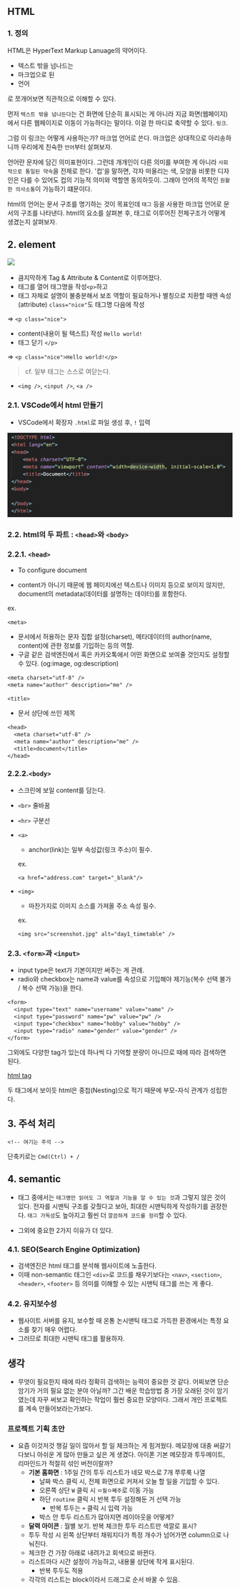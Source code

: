## HTML

### 1. 정의

HTML은 HyperText Markup Lanuage의 약어이다.

- 텍스트 밖을 넘나드는
- 마크업으로 된
- 언어

로 쪼개어보면 직관적으로 이해할 수 있다.

먼저 `텍스트 밖을 넘나든다`는 건 화면에 단순히 표시되는 게 아니라 지금 화면(웹페이지)에서 다른 웹페이지로 이동이 가능하다는 말이다. 이걸 한 마디로 축약할 수 있다. `링크`.

그럼 이 링크는 어떻게 사용하는가? 마크업 언어로 쓴다. 마크업은 상대적으로 아리송하니까 우리에게 친숙한 `언어`부터 살펴보자.

언어란 문자에 담긴 의미표현이다. 그런데 개개인이 다른 의미를 부여한 게 아니라 `사회적으로 통일된 약속`을 전제로 한다. '컵'을 말하면, 각자 떠올리는 색, 모양을 비롯한 디자인은 다를 수 있어도 컵의 기능적 의미와 역할엔 동의하듯이. 그래야 언어의 목적인 `원활한 의사소통`이 가능하기 떄문이다.

html의 언어는 문서 구조를 명기하는 것이 목표인데 `태그` 등을 사용한 마크업 언어로 문서의 구조를 나타낸다. html의 요소를 살펴본 후, 태그로 이루어진 전체구조가 어떻게 생겼는지 살펴보자.

## 2. element

![](https://developer.mozilla.org/en-US/docs/Glossary/Element/anatomy-of-an-html-element.png)

- 큼지막하게 Tag & Attribute & Content로 이루어졌다.
- 태그를 열어 태그명을 작성`<p>`하고
- 태그 자체로 설명이 불충분해서 보조 역할이 필요하거나 별칭으로 치환할 때엔 속성(attribute) `class="nice"`도 태그명 다음에 작성

=> `<p class="nice">`

- content(내용이 될 텍스트) 작성 `Hello world!`
- 태그 닫기 `</p>`

=> `<p class="nice">Hello world!</p>`

> cf. 일부 태그는 스스로 여닫는다.

- `<img />`, `<input />`, `<a />`

### 2.1. VSCode에서 html 만들기

- VSCode에서 확장자 `.html`로 파일 생성 후, `!` 입력

![](./img/html%20_structure.png)

### 2.2. html의 두 파트 : `<head>`와 `<body>`

### 2.2.1. `<head>`

- To configure document

- content가 아니기 때문에 웹 페이지에선 텍스트나 이미지 등으로 보이지 않지만, document의 metadata(데이터를 설명하는 데이터)를 포함한다.

ex.

`<meta>`

- 문서에서 허용하는 문자 집합 설정(charset), 메타데이터의 author(name, content)에 관한 정보를 기입하는 등의 역할.
- 구글 같은 검색엔진에서 혹은 카카오톡에서 어떤 화면으로 보여줄 것인지도 설정할 수 있다. (og:image, og:description)

```
<meta charset="utf-8" />
<meta name="author" description="me" />
```

`<title>`

- 문서 상단에 쓰인 제목

```
<head>
  <meta charset="utf-8" />
  <meta name="author" description="me" />
  <title>document</title>
</head>
```

### 2.2.2.`<body>`

- 스크린에 보일 content를 담는다.

- `<br>` 줄바꿈
- `<hr>` 구분선

- `<a>`

  - anchor(link)는 일부 속성값(링크 주소)이 필수.

  ex.

  ```
  <a href="address.com" target="_blank"/>
  ```

- `<img>`

  - 마찬가지로 이미지 소스를 가져올 주소 속성 필수.

  ex.

  ```
  <img src="screenshot.jpg" alt="day1_timetable" />
  ```

### 2.3. `<form>`과 `<input>`

- input type은 text가 기본이지만 써주는 게 관례.
- radio와 checkbox는 name과 value를 속성으로 기입해야 제기능(복수 선택 불가 / 복수 선택 가능)을 한다.

```
<form>
  <input type="text" name="username" value="name" />
  <input type="password" name="pw" value="pw" />
  <input type="checkbox" name="hobby" value="hobby" />
  <input type="radio" name="gender" value="gender" />
</form>
```

그외에도 다양한 tag가 있는데 하나씩 다 기억할 분량이 아니므로 때에 따라 검색하면 된다.

[html tag](https://developer.mozilla.org/ko/docs/Web/HTML/Element)

두 태그에서 보이듯 html은 중첩(Nesting)으로 적기 때문에 부모-자식 관계가 성립한다.

## 3. 주석 처리

`<!-- 여기는 주석 -->`

단축키로는 `Cmd(Ctrl) + /`

## 4. semantic

- 태그 중에서는 `태그명만 읽어도 그 역할과 기능을 알 수 있는 것`과 그렇지 않은 것이 있다. 전자를 시맨틱 구조를 갖췄다고 보아, 최대한 시맨틱하게 작성하기를 권장한다. `태그 가독성`도 높아지고 훨씬 더 `깔끔하게 코드를 정리`할 수 있다.

- 그외에 중요한 2가지 이유가 더 있다.

### 4.1. SEO(Search Engine Optimization)

- 검색엔진은 html 태그를 분석해 웹사이트에 노출한다.
- 이때 non-semantic 태그인 `<div>`로 코드를 채우기보다는 `<nav>`, `<section>`, `<header>`, `<footer>` 등 의미를 이해할 수 있는 시맨틱 태그를 쓰는 게 좋다.

### 4.2. 유지보수성

- 웹사이트 서버를 유지, 보수할 때 온통 논시맨틱 태그로 가득한 환경에서는 특정 요소를 찾기 매우 어렵다.
- 그러므로 최대한 시맨틱 태그를 활용하자.

## 생각

- 무엇이 필요한지 때에 따라 정확히 검색하는 능력이 중요한 것 같다. 어찌보면 단순 암기가 거의 필요 없는 분야 아닐까? 그간 배운 학습방법 중 가장 오래된 것이 암기였는데 자꾸 써보고 확인하는 작업이 훨씬 중요한 모양이다. 그래서 개인 프로젝트를 계속 만들어보라는가보다.

### 프로젝트 기획 초안

- 요즘 이것저것 챙길 일이 많아서 할 일 체크하는 게 힘겨웠다. 메모장에 대충 써갈기다보니 아쉬운 게 많아 만들고 싶은 게 생겼다. 아이폰 기본 메모장과 투두메이트, 리마인드가 적절히 섞인 버전이랄까?
  - **기본 홈화면** : 1주일 간의 투두 리스트가 네모 박스로 7개 쭈루룩 나열
    - 날짜 박스 클릭 시, 전체 화면으로 커져서 오늘 할 일을 기입할 수 있다.
    - 오른쪽 상단 `W` 클릭 시 `ㅁ월ㅇ째주`로 이동 가능
    - 하단 `routine` 클릭 시 반복 투두 설정해둔 거 선택 가능
      - 반복 투두는 `+` 클릭 시 입력 가능
    - 박스 안 투두 리스트가 많아지면 레이아웃을 어떻게?
  - **달력 아이콘** : 월별 보기. 반복 체크한 투두 리스트만 색깔로 표시?
  - 투두 작성 시 왼쪽 상단부터 채워지다가 특정 개수가 넘어가면 column으로 나눠진다.
  - 체크한 건 가장 아래로 내려가고 회색으로 바뀐다.
  - 리스트마다 시간 설정이 가능하고, 내용물 상단에 작게 표시된다.
    - 반복 투두도 적용
  - 각각의 리스트는 block이라서 드래그로 순서 바꿀 수 있음.
